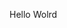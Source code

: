 Hello Wolrd




























































































































































































































































































































































































































































































































































































































































































































































































































































































































































































































































































































































































































































































































































































































































































































































































































































































































































































































































































































































































































































































































































































































































































































































































































































































































































































































































































































































































































































































































































































































































































































































































































































































































































































































































































































































































































































































































































































